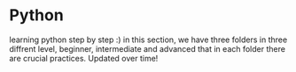 # Python
learning python step by step :)
in this section, we have three folders in three diffrent level, beginner, intermediate and advanced that in each folder there are crucial practices.
Updated over time!
